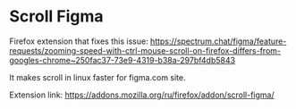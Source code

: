# Scroll Figma
Firefox extension that fixes this issue:
https://spectrum.chat/figma/feature-requests/zooming-speed-with-ctrl-mouse-scroll-on-firefox-differs-from-googles-chrome~250fac37-73e9-4319-b38a-297bf4db5843

It makes scroll in linux faster for figma.com site.

Extension link: https://addons.mozilla.org/ru/firefox/addon/scroll-figma/
